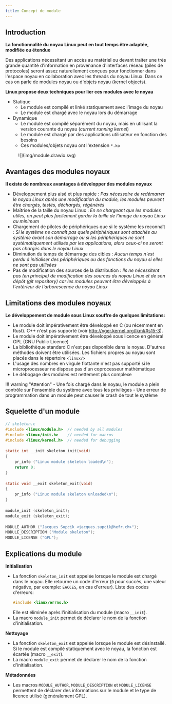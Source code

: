 ```yaml
---
title: Concept de module
---
```


## Introduction

**La fonctionnalité du noyau Linux peut en tout temps être adaptée, modifiée ou étendue**

Des applications nécessitant un accès au matériel ou devant traiter une très grande quantité d'information en provenance d'interfaces réseau (piles de protocoles) seront assez naturellement conçues pour fonctionner dans l'espace noyau en collaboration avec les threads du noyau Linux. Dans ce cas on parle de modules noyau ou d'objets noyau (kernel objects).

**Linux propose deux techniques pour lier ces modules avec le noyau**

- Statique
    - Le module est compilé et linké statiquement avec l'image du noyau
    - Le module est chargé avec le noyau lors du démarrage
- Dynamique
    - Le module est compilé séparément du noyau, mais en utilisant la version courante du noyau (_current running kernel_)
    - Le module est chargé par des applications utilisateur en fonction des besoins
    - Ces modules/objets noyau ont l'extension `*.ko`

<figure markdown>
![](img/module.drawio.svg)
</figure>

## Avantages des modules noyaux

**Il existe de nombreux avantages à développer des modules noyaux**

- Développement plus aisé et plus rapide : _Pas nécessaire de redémarrer
  le noyau Linux après une modification du module, les modules peuvent être
  chargés, testés, déchargés, régénérés_
- Maîtrise de la taille du noyau Linux : _En ne chargeant que les modules
  utiles, on peut plus facilement garder la taille
  de l'image du noyau Linux au minimum_
- Chargement de pilotes de périphériques que si le système les reconnaît :
  _Si le système ne connaît pas quels périphériques sont attachés au
  système avant son démarrage ou si les périphériques ne sont
  systématiquement utilisés par les applications, alors ceux-ci ne seront
  pas chargés dans le noyau Linux_
- Diminution du temps de démarrage des cibles : _Aucun temps n'est perdu
  à initialiser des périphériques ou des fonctions du noyau
  si elles ne sont pas utilisées_
- Pas de modification des sources de la distribution : 
  _Ils ne nécessitent pas (en principe) de modification des sources du
  noyau Linux et de son dépôt (git repository) car les modules peuvent
  être développés à l'extérieur de l'arborescence du noyau Linux_

## Limitations des modules noyaux

**Le développement de module sous Linux souffre de quelques limitations:**

- Le module doit impérativement être développé en C (ou récemment en Rust).
  C++ n'est pas supporté (voir http://vger.kernel.org/lkml/#s15-3).
- Le module doit impérativement être développé sous licence en général GPL
  (GNU Public Licence)
- La bibliothèque standard C n'est pas disponible dans le noyau.
  D'autres méthodes doivent être utilisées. Les fichiers propres 
  au noyau sont placés dans le répertoire `<linux/>`
- L'usage des nombres en virgule flottante n'est pas supporté si le microprocesseur
  ne dispose pas d'un coprocesseur mathématique
- Le débogage des modules est nettement plus complexe

!!! warning "Attention"
    - Une fois chargé dans le noyau, le module a plein contrôle sur
      l'ensemble du système avec tous les privilèges
    - Une erreur de programmation dans un module peut causer le crash de
      tout le système

## Squelette d'un module

``` C
// skeleton.c
#include <linux/module.h>  // needed by all modules
#include <linux/init.h>    // needed for macros
#include <linux/kernel.h>  // needed for debugging

static int __init skeleton_init(void)
{
    pr_info ("Linux module skeleton loaded\n");
    return 0;
}

static void __exit skeleton_exit(void)
{
    pr_info ("Linux module skeleton unloaded\n");
}

module_init (skeleton_init);
module_exit (skeleton_exit);

MODULE_AUTHOR ("Jacques Supcik <jacques.supcik@hefr.ch>");
MODULE_DESCRIPTION ("Module skeleton");
MODULE_LICENSE ("GPL");
```

## Explications du module

**Initialisation**

- La fonction `skeleton_init` est appelée lorsque le module est chargé
  dans le noyau. Elle retourne un code d'erreur (`0` pour succès, une
  valeur négative, par exemple: `EACCES`, en cas d'erreur). Liste des
  codes d'erreurs:
  ```C
  #include <linux/errno.h>
  ```
  Elle est éliminée après l'initialisation du module (macro `__init`).
- La macro `module_init` permet de déclarer le nom de la fonction d'initialisation.

**Nettoyage**

- La fonction `skeleton_exit` est appelée lorsque le module est désinstallé.
  Si le module est compilé statiquement avec le noyau, la fonction est écartée
  (macro `__exit`).
- La macro `module_exit` permet de déclarer le nom de la fonction d'initialisation.

**Métadonnées**

- Les macros `MODULE_AUTHOR`, `MODULE_DESCRIPTION` et `MODULE_LICENSE` permettent
  de déclarer des informations sur le module et le type de licence utilisé
  (généralement GPL).
